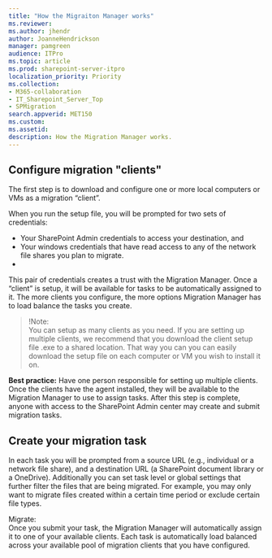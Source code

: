 ```yaml
---
title: "How the Migraiton Manager works"
ms.reviewer: 
ms.author: jhendr
author: JoanneHendrickson
manager: pamgreen
audience: ITPro
ms.topic: article
ms.prod: sharepoint-server-itpro
localization_priority: Priority
ms.collection: 
- M365-collaboration
- IT_Sharepoint_Server_Top
- SPMigration
search.appverid: MET150
ms.custom: 
ms.assetid: 
description: How the Migration Manager works.
---
```



## Configure migration "clients"
  
The first step is to download and configure one or more local computers or VMs as a migration “client”. 

When you run the setup file, you will be prompted for two sets of credentials:  

- Your SharePoint Admin credentials to access your destination, and
- Your windows credentials that have read access to any of the network file shares you plan to migrate.  
- 
This pair of credentials creates a trust with the Migration Manager. Once a “client” is setup, it will be available for tasks to be automatically assigned to it.  The more clients you configure, the more options Migration Manager has to load balance the tasks you create. 

>!Note:  
> You can setup as many clients as you need. If you are setting up multiple clients, we recommend that you download the client setup file .exe to a shared location.  That way you can you can easily download the setup file on each computer or VM you wish to install it on.

**Best practice:**  Have one person responsible for setting up multiple clients.  Once the clients have the agent installed, they will be available to the Migration Manager to use to assign tasks.  After this step is complete, anyone with access to the SharePoint Admin center may create and submit migration tasks.



## Create your migration task

In each task you will be prompted from a source URL (e.g., individual or a network file share), and a destination URL (a SharePoint document library or a OneDrive).  Additionally you can set task level or global settings that further filter the files that are being migrated.  For example, you may only want to migrate files created within a certain time period or exclude certain file types.

Migrate:  
Once you submit your task, the Migration Manager will automatically assign it to one of your available clients.  Each task is automatically load balanced across your available pool of migration clients that you have configured.